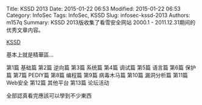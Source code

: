 Title: KSSD 2013
Date: 2015-01-22 06:53
Modified: 2015-01-22 06:53
Category: InfoSec
Tags: InfoSec, KSSD
Slug: infosec-kssd-2013
Authors: m157q
Summary: KSSD 2013版收集了看雪安全网站 2000.1 - 2011.12.31期间的优秀文章内容。


[KSSD](pediy.com/kssd/index.html)

基本上就是精華區...

 第1篇 基础篇
 第2篇 逆向篇
 第3篇 系统篇
 第4篇 调试篇
 第5篇 语言篇
 第6篇 保护篇
 第7篇 PEDIY篇
 第8篇 编程篇
 第9篇 病毒木马篇
 第10篇 漏洞分析篇
 第11篇 Web安全
 第12篇 其他平台
 第13篇 论坛活动

全部認真看完應該可以學到不少東西
